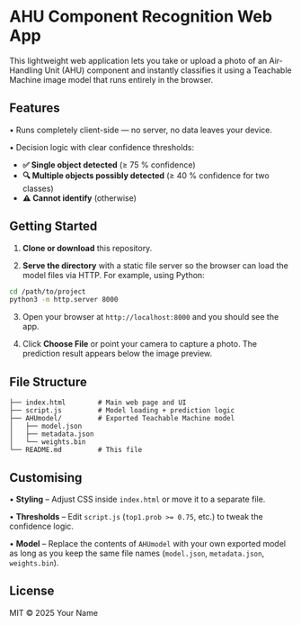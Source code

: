 # AHU Component Recognition Web App

This lightweight web application lets you take or upload a photo of an Air-Handling Unit (AHU) component and instantly classifies it using a Teachable Machine image model that runs entirely in the browser.

## Features

• Runs completely client-side — no server, no data leaves your device.

• Decision logic with clear confidence thresholds:
  * **✅ Single object detected** (≥ 75 % confidence)
  * **🔍 Multiple objects possibly detected** (≥ 40 % confidence for two classes)
  * **⚠️ Cannot identify** (otherwise)

## Getting Started

1. **Clone or download** this repository.

2. **Serve the directory** with a static file server so the browser can load the model files via HTTP. For example, using Python:

```bash
cd /path/to/project
python3 -m http.server 8000
```

3. Open your browser at `http://localhost:8000` and you should see the app.

4. Click **Choose File** or point your camera to capture a photo. The prediction result appears below the image preview.

## File Structure

```
├── index.html        # Main web page and UI
├── script.js         # Model loading + prediction logic
├── AHUmodel/         # Exported Teachable Machine model
│   ├── model.json
│   ├── metadata.json
│   └── weights.bin
└── README.md         # This file
```

## Customising

• **Styling** – Adjust CSS inside `index.html` or move it to a separate file.

• **Thresholds** – Edit `script.js` (`top1.prob >= 0.75`, etc.) to tweak the confidence logic.

• **Model** – Replace the contents of `AHUmodel` with your own exported model as long as you keep the same file names (`model.json`, `metadata.json`, `weights.bin`).

## License

MIT © 2025 Your Name 